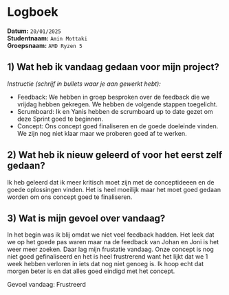 # Logboek

**Datum:** `20/01/2025`  
**Studentnaam:** `Amin Mottaki`  
**Groepsnaam:** `AMD Ryzen 5`


## 1) Wat heb ik vandaag gedaan voor mijn project?

*Instructie (schrijf in bullets waar je aan gewerkt hebt):*  

- Feedback: We hebben in groep besproken over de feedback die we vrijdag hebben gekregen. We hebben de volgende stappen toegelicht.
- Scrumboard: Ik en Yanis hebben de scrumboard up to date gezet om deze Sprint goed te beginnen.
- Concept: Ons concept goed finaliseren en de goede doeleinde vinden. We zijn nog niet klaar maar we proberen goed af te werken.
 



>
## 2) Wat heb ik nieuw geleerd of voor het eerst zelf gedaan?
Ik heb geleerd dat ik meer kritisch moet zijn met de conceptideeen en de goede oplossingen vinden. Het is heel moeilijk maar het moet goed gedaan worden om ons concept goed te finaliseren.



## 3) Wat is mijn gevoel over vandaag?
In het begin was ik blij omdat we niet veel feedback hadden. Het leek dat we op het goede pas waren maar na de feedback van Johan en Joni is het weer meer zoeken. Daar lag mijn frustatie vandaag. Onze concept is nog niet goed gefinaliseerd en het is heel frustrerend want het lijkt dat we 1 week hebben verloren in iets dat nog niet genoeg is. Ik hoop echt dat morgen beter is en dat alles goed eindigd met het concept.

Gevoel vandaag: Frustreerd
